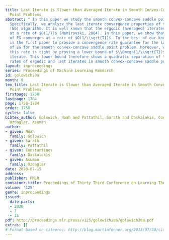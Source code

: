 ```yaml
---
title: Last Iterate is Slower than Averaged Iterate in Smooth Convex-Concave Saddle
  Point Problems
abstract: " In this paper we study the smooth convex-concave saddle point problem.
  Specifically, we analyze the last iterate convergence properties of the Extragradient
  (EG) algorithm. It is well known that the ergodic (averaged) iterates of EG converge
  at a rate of $O(1/T)$ (Nemirovski, 2004). In this paper, we show that the last iterate
  of EG converges at a rate of $O(1/\\sqrt{T})$. To the best of our knowledge, this
  is the first paper to provide a convergence rate guarantee for the last iterate
  of EG for the smooth convex-concave saddle point problem. Moreover, we show that
  this rate is tight by proving a lower bound of $\\Omega(1/\\sqrt{T})$ for the last
  iterate. This lower bound therefore shows a quadratic separation of the convergence
  rates of ergodic and last iterates in smooth convex-concave saddle point problems."
layout: inproceedings
series: Proceedings of Machine Learning Research
id: golowich20a
month: 0
tex_title: Last Iterate is Slower than Averaged Iterate in Smooth Convex-Concave Saddle
  Point Problems
firstpage: 1758
lastpage: 1784
page: 1758-1784
order: 1758
cycles: false
bibtex_author: Golowich, Noah and Pattathil, Sarath and Daskalakis, Constantinos and
  Ozdaglar, Asuman
author:
- given: Noah
  family: Golowich
- given: Sarath
  family: Pattathil
- given: Constantinos
  family: Daskalakis
- given: Asuman
  family: Ozdaglar
date: 2020-07-15
address: 
publisher: PMLR
container-title: Proceedings of Thirty Third Conference on Learning Theory
volume: '125'
genre: inproceedings
issued:
  date-parts:
  - 2020
  - 7
  - 15
pdf: http://proceedings.mlr.press/v125/golowich20a/golowich20a.pdf
extras: []
# Format based on citeproc: http://blog.martinfenner.org/2013/07/30/citeproc-yaml-for-bibliographies/
---
```

